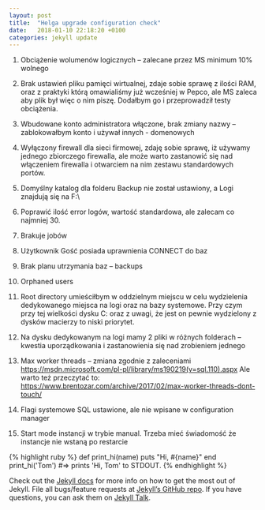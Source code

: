 ```yaml
---
layout: post
title:  "Helga upgrade configuration check"
date:   2018-01-10 22:18:20 +0100
categories: jekyll update
---
```

1.	Obciążenie wolumenów logicznych – zalecane przez MS minimum 10% wolnego


2.	Brak ustawień pliku pamięci wirtualnej, zdaje sobie sprawę z ilości RAM, oraz z praktyki którą omawialiśmy już wcześniej w Pepco, ale MS zaleca aby plik był więc o nim piszę. Dodałbym go i przeprowadził testy obciążenia.

 






3.	Wbudowane konto administratora włączone, brak zmiany nazwy – zablokowałbym konto i używał innych - domenowych
 

4.	Wyłączony firewall dla sieci firmowej, zdaję sobie sprawę, iż używamy jednego zbiorczego firewalla, ale może warto zastanowić się nad włączeniem firewalla i otwarciem na nim zestawu standardowych portów. 
 




5.	Domyślny katalog dla folderu Backup nie został ustawiony, a Logi znajdują się na F:\
 
6.	Poprawić ilość error logów, wartość standardowa, ale zalecam co najmniej 30.

 

7.	Brakuje jobów
 

8.	Użytkownik Gość posiada uprawnienia CONNECT do baz
 

9.	Brak planu utrzymania baz – backups
 

10.	Orphaned users
 

11.	Root directory umieściłbym w oddzielnym miejscu w celu wydzielenia dedykowanego miejsca na logi oraz na bazy systemowe. Przy czym przy tej wielkości dysku C: oraz z uwagi, 
że jest on pewnie wydzielony z dysków macierzy to niski priorytet.
 

12.	Na dysku dedykowanym na logi mamy 2 pliki w różnych folderach – kwestia uporządkowania i zastanowienia się nad zrobieniem jednego

13.	Max worker threads – zmiana zgodnie z zaleceniami
https://msdn.microsoft.com/pl-pl/library/ms190219(v=sql.110).aspx 
Ale warto też przeczytać to: https://www.brentozar.com/archive/2017/02/max-worker-threads-dont-touch/ 

14.	Flagi systemowe SQL ustawione, ale nie wpisane w configuration manager
 

15.	Start mode instancji w trybie manual. Trzeba mieć świadomość że instancje nie wstaną po restarcie



{% highlight ruby %}
def print_hi(name)
  puts "Hi, #{name}"
end
print_hi('Tom')
#=> prints 'Hi, Tom' to STDOUT.
{% endhighlight %}

Check out the [Jekyll docs][jekyll-docs] for more info on how to get the most out of Jekyll. File all bugs/feature requests at [Jekyll’s GitHub repo][jekyll-gh]. If you have questions, you can ask them on [Jekyll Talk][jekyll-talk].

[jekyll-docs]: https://jekyllrb.com/docs/home
[jekyll-gh]:   https://github.com/jekyll/jekyll
[jekyll-talk]: https://talk.jekyllrb.com/
